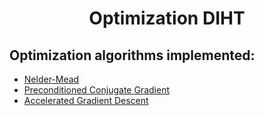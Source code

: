 <h1 align="center">Optimization DIHT</h1>

## Optimization algorithms implemented:

- [Nelder-Mead](./NelderMead.ipynb)
- [Preconditioned Conjugate Gradient](./PreconditionedCG.ipynb)
- [Accelerated Gradient Descent](./AcceleratedGD.ipynb)

